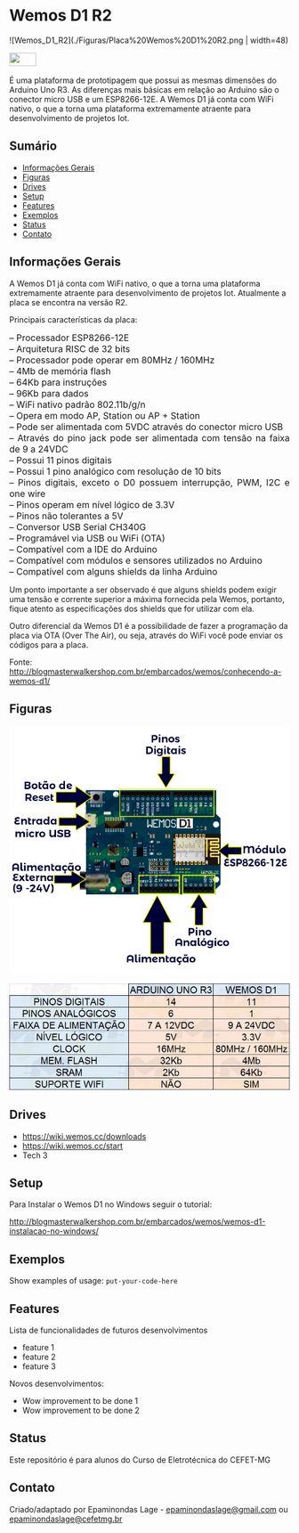 # Wemos D1 R2

![Wemos_D1_R2](./Figuras/Placa%20Wemos%20D1%20R2.png | width=48)

<img src="https://github.com/favicon.ico" height="24" width="48">

É uma plataforma de prototipagem que possui as mesmas dimensões do Arduino Uno R3. As diferenças mais básicas em relação ao Arduino são o conector micro USB e um ESP8266-12E. A Wemos D1 já conta com WiFi nativo, o que a torna uma plataforma extremamente atraente para desenvolvimento de projetos Iot.

## Sumário
* [Informações Gerais](#user-content-informacoes_gerais)
* [Figuras](#Figuras)
* [Drives](#Drives)
* [Setup](#setup)
* [Features](#features)
* [Exemplos](#Exemplos)
* [Status](#status)
* [Contato](#contato)

<h2 id="informacoes_gerais">Informações Gerais</h2>
A Wemos D1 já conta com WiFi nativo, o que a torna uma plataforma extremamente atraente para desenvolvimento de projetos Iot. Atualmente a placa se encontra na versão R2.

Principais características da placa:

<p style="text-align: justify;"><span style="font-size: 16px;">&ndash; Processador ESP8266-12E</span><br /> <span style="font-size: 16px;"> &ndash; Arquitetura RISC de 32 bits</span><br /> <span style="font-size: 16px;"> &ndash; Processador pode operar em 80MHz / 160MHz</span><br /> <span style="font-size: 16px;"> &ndash; 4Mb de mem&oacute;ria flash</span><br /> <span style="font-size: 16px;"> &ndash; 64Kb para instru&ccedil;&otilde;es</span><br /> <span style="font-size: 16px;"> &ndash; 96Kb para dados</span><br /> <span style="font-size: 16px;"> &ndash; WiFi nativo padr&atilde;o 802.11b/g/n</span><br /> <span style="font-size: 16px;"> &ndash; Opera em modo AP, Station ou AP + Station</span><br /> <span style="font-size: 16px;"> &ndash; Pode ser alimentada com 5VDC atrav&eacute;s do conector micro USB</span><br /> <span style="font-size: 16px;"> &ndash; Atrav&eacute;s do pino jack pode ser alimentada com tens&atilde;o na faixa de 9 a 24VDC</span><br /> <span style="font-size: 16px;"> &ndash; Possui 11 pinos digitais</span><br /> <span style="font-size: 16px;"> &ndash; Possui 1 pino anal&oacute;gico com resolu&ccedil;&atilde;o de 10 bits</span><br /> <span style="font-size: 16px;"> &ndash; Pinos digitais, exceto o D0 possuem interrup&ccedil;&atilde;o, PWM, I2C e one wire</span><br /> <span style="font-size: 16px;"> &ndash; Pinos operam em n&iacute;vel l&oacute;gico de 3.3V</span><br /> <span style="font-size: 16px;"> &ndash; Pinos n&atilde;o tolerantes a 5V</span><br /> <span style="font-size: 16px;"> &ndash; Conversor USB Serial CH340G</span><br /> <span style="font-size: 16px;"> &ndash; Program&aacute;vel via USB ou WiFi (OTA)</span><br /> <span style="font-size: 16px;"> &ndash; Compat&iacute;vel com a IDE do Arduino</span><br /> <span style="font-size: 16px;"> &ndash; Compat&iacute;vel com m&oacute;dulos e sensores utilizados no Arduino</span><br /> <span style="font-size: 16px;"> &ndash; Compat&iacute;vel com alguns shields da linha Arduino</span></p>

Um ponto importante a ser observado é que alguns shields podem exigir uma tensão e corrente superior a máxima fornecida pela Wemos, portanto, fique atento as especificações dos shields que for utilizar com ela.

Outro diferencial da Wemos D1 é a possibilidade de fazer a programação da placa via OTA (Over The Air), ou seja, através do WiFi você pode enviar os códigos para a placa.

Fonte: http://blogmasterwalkershop.com.br/embarcados/wemos/conhecendo-a-wemos-d1/

## Figuras

![Wemos_D1_R2](./Figuras/wemos_d1_r2.png)

![Comparação entre Arduino e Wemos](./Figuras/comp_d1_arduino.jpg)


## Drives
* https://wiki.wemos.cc/downloads 
* https://wiki.wemos.cc/start 
* Tech 3 

## Setup
Para Instalar o Wemos D1 no Windows seguir o tutorial:

http://blogmasterwalkershop.com.br/embarcados/wemos/wemos-d1-instalacao-no-windows/

## Exemplos
Show examples of usage:
`put-your-code-here`

## Features
Lista de funcionalidades de futuros desenvolvimentos
* feature 1
* feature 2
* feature 3

Novos desenvolvimentos:
* Wow improvement to be done 1
* Wow improvement to be done 2

## Status
Este repositório é para alunos do Curso de Eletrotécnica do CEFET-MG 

## Contato
Criado/adaptado por Epaminondas Lage - epaminondaslage@gmail.com ou epaminondaslage@cefetmg.br
